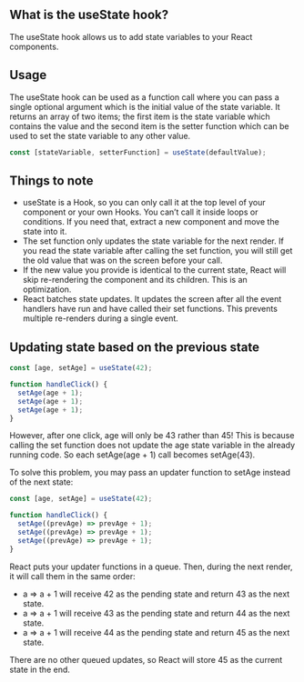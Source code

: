 ## What is the useState hook?

The useState hook allows us to add state variables to your React components.

## Usage

The useState hook can be used as a function call where you can pass a single optional argument which is the initial value of the state variable. It returns an array of two items; the first item is the state variable which contains the value and the second item is the setter function which can be used to set the state variable to any other value.

```js
const [stateVariable, setterFunction] = useState(defaultValue);
```

## Things to note

- useState is a Hook, so you can only call it at the top level of your component or your own Hooks. You can’t call it inside loops or conditions. If you need that, extract a new component and move the state into it.
- The set function only updates the state variable for the next render. If you read the state variable after calling the set function, you will still get the old value that was on the screen before your call.
- If the new value you provide is identical to the current state, React will skip re-rendering the component and its children. This is an optimization.
- React batches state updates. It updates the screen after all the event handlers have run and have called their set functions. This prevents multiple re-renders during a single event.

## Updating state based on the previous state

```js
const [age, setAge] = useState(42);

function handleClick() {
  setAge(age + 1);
  setAge(age + 1);
  setAge(age + 1);
}
```

However, after one click, age will only be 43 rather than 45! This is because calling the set function does not update the age state variable in the already running code. So each setAge(age + 1) call becomes setAge(43).

To solve this problem, you may pass an updater function to setAge instead of the next state:

```js
const [age, setAge] = useState(42);

function handleClick() {
  setAge((prevAge) => prevAge + 1);
  setAge((prevAge) => prevAge + 1);
  setAge((prevAge) => prevAge + 1);
}
```

React puts your updater functions in a queue. Then, during the next render, it will call them in the same order:

- a => a + 1 will receive 42 as the pending state and return 43 as the next state.
- a => a + 1 will receive 43 as the pending state and return 44 as the next state.
- a => a + 1 will receive 44 as the pending state and return 45 as the next state.

There are no other queued updates, so React will store 45 as the current state in the end.

